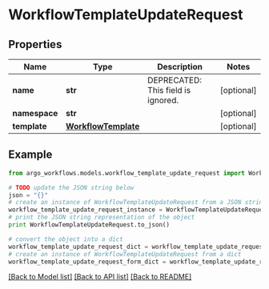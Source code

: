 # WorkflowTemplateUpdateRequest


## Properties

Name | Type | Description | Notes
------------ | ------------- | ------------- | -------------
**name** | **str** | DEPRECATED: This field is ignored. | [optional] 
**namespace** | **str** |  | [optional] 
**template** | [**WorkflowTemplate**](WorkflowTemplate.md) |  | [optional] 

## Example

```python
from argo_workflows.models.workflow_template_update_request import WorkflowTemplateUpdateRequest

# TODO update the JSON string below
json = "{}"
# create an instance of WorkflowTemplateUpdateRequest from a JSON string
workflow_template_update_request_instance = WorkflowTemplateUpdateRequest.from_json(json)
# print the JSON string representation of the object
print WorkflowTemplateUpdateRequest.to_json()

# convert the object into a dict
workflow_template_update_request_dict = workflow_template_update_request_instance.to_dict()
# create an instance of WorkflowTemplateUpdateRequest from a dict
workflow_template_update_request_form_dict = workflow_template_update_request.from_dict(workflow_template_update_request_dict)
```
[[Back to Model list]](../README.md#documentation-for-models) [[Back to API list]](../README.md#documentation-for-api-endpoints) [[Back to README]](../README.md)


